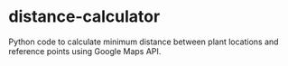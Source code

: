 # distance-calculator
Python code to calculate minimum distance between plant locations and reference points using Google Maps API.
